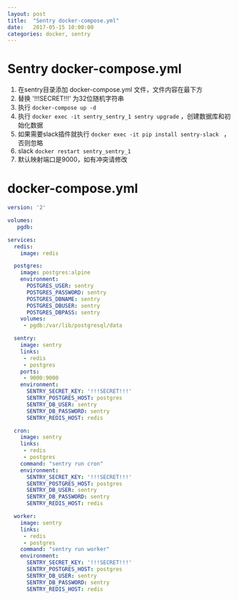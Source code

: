 ```yaml
---
layout: post
title:  "Sentry docker-compose.yml"
date:   2017-05-15 10:00:00
categories: docker, sentry
---
```


# Sentry docker-compose.yml

1. 在sentry目录添加 docker-compose.yml 文件，文件内容在最下方
2. 替换 '!!!SECRET!!!' 为32位随机字符串
1. 执行 ```docker-compose up -d```
1. 执行 ```docker exec -it sentry_sentry_1 sentry upgrade``` ，创建数据库和初始化数据
1. 如果需要slack插件就执行 ```docker exec -it pip install sentry-slack ``` ，否则忽略
1. slack ```docker restart sentry_sentry_1```
1. 默认映射端口是9000，如有冲突请修改


# docker-compose.yml

```yml
version: '2'

volumes:
   pgdb:

services:
  redis:
    image: redis

  postgres:
    image: postgres:alpine
    environment:
      POSTGRES_USER: sentry
      POSTGRES_PASSWORD: sentry
      POSTGRES_DBNAME: sentry
      POSTGRES_DBUSER: sentry
      POSTGRES_DBPASS: sentry
    volumes:
     - pgdb:/var/lib/postgresql/data

  sentry:
    image: sentry
    links:
     - redis
     - postgres
    ports:
     - 9000:9000
    environment:
      SENTRY_SECRET_KEY: '!!!SECRET!!!'
      SENTRY_POSTGRES_HOST: postgres
      SENTRY_DB_USER: sentry
      SENTRY_DB_PASSWORD: sentry
      SENTRY_REDIS_HOST: redis

  cron:
    image: sentry
    links:
     - redis
     - postgres
    command: "sentry run cron"
    environment:
      SENTRY_SECRET_KEY: '!!!SECRET!!!'
      SENTRY_POSTGRES_HOST: postgres
      SENTRY_DB_USER: sentry
      SENTRY_DB_PASSWORD: sentry
      SENTRY_REDIS_HOST: redis

  worker:
    image: sentry
    links:
     - redis
     - postgres
    command: "sentry run worker"
    environment:
      SENTRY_SECRET_KEY: '!!!SECRET!!!'
      SENTRY_POSTGRES_HOST: postgres
      SENTRY_DB_USER: sentry
      SENTRY_DB_PASSWORD: sentry
      SENTRY_REDIS_HOST: redis
```